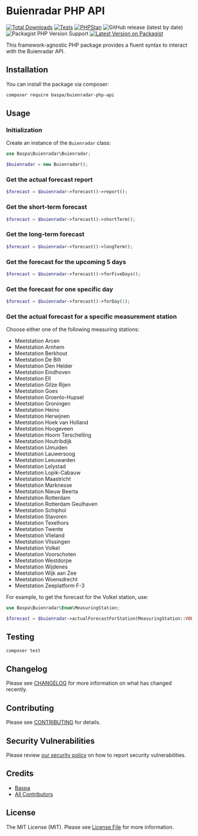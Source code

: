 # Buienradar PHP API

[![Total Downloads](https://img.shields.io/packagist/dt/baspa/buienradar-php-api.svg?style=flat-square)](https://packagist.org/packages/baspa/buienradar-php-api)
[![Tests](https://github.com/baspa/buienradar-php-api/actions/workflows/run-tests.yml/badge.svg?branch=main)](https://github.com/baspa/buienradar-php-api/actions/workflows/run-tests.yml)
[![PHPStan](https://github.com/baspa/buienradar-php-api/actions/workflows/phpstan.yml/badge.svg?branch=main)](https://github.com/baspa/buienradar-php-api/actions/workflows/phpstan.yml)
![GitHub release (latest by date)](https://img.shields.io/github/v/release/baspa/buienradar-php-api)
![Packagist PHP Version Support](https://img.shields.io/packagist/php-v/baspa/buienradar-php-api)
[![Latest Version on Packagist](https://img.shields.io/packagist/v/baspa/buienradar-php-api.svg?style=flat-square)](https://packagist.org/packages/baspa/buienradar-php-api)

This framework-agnostic PHP package provides a fluent syntax to interact with the Buienradar API.

## Installation

You can install the package via composer:

```bash
composer require baspa/buienradar-php-api
```

## Usage

### Initialization

Create an instance of the `Buienradar` class:

```php
use Baspa\Buienradar\Buienradar;

$buienradar = new Buienradar();
```

### Get the actual forecast report

```php
$forecast = $buienradar->forecast()->report();
```

### Get the short-term forecast

```php
$forecast = $buienradar->forecast()->shortTerm();
```

### Get the long-term forecast

```php
$forecast = $buienradar->forecast()->longTerm();
```

### Get the forecast for the upcoming 5 days

```php
$forecast = $buienradar->forecast()->forFiveDays();
```

### Get the forecast for one specific day

```php
$forecast = $buienradar->forecast()->forDay(1);
```

### Get the actual forecast for a specific measurement station

Choose either one of the following measuring stations:

-   Meetstation Arcen
-   Meetstation Arnhem
-   Meetstation Berkhout
-   Meetstation De Bilt
-   Meetstation Den Helder
-   Meetstation Eindhoven
-   Meetstation Ell
-   Meetstation Gilze Rijen
-   Meetstation Goes
-   Meetstation Groenlo-Hupsel
-   Meetstation Groningen
-   Meetstation Heino
-   Meetstation Herwijnen
-   Meetstation Hoek van Holland
-   Meetstation Hoogeveen
-   Meetstation Hoorn Terschelling
-   Meetstation Houtribdijk
-   Meetstation IJmuiden
-   Meetstation Lauwersoog
-   Meetstation Leeuwarden
-   Meetstation Lelystad
-   Meetstation Lopik-Cabauw
-   Meetstation Maastricht
-   Meetstation Marknesse
-   Meetstation Nieuw Beerta
-   Meetstation Rotterdam
-   Meetstation Rotterdam Geulhaven
-   Meetstation Schiphol
-   Meetstation Stavoren
-   Meetstation Texelhors
-   Meetstation Twente
-   Meetstation Vlieland
-   Meetstation Vlissingen
-   Meetstation Volkel
-   Meetstation Voorschoten
-   Meetstation Westdorpe
-   Meetstation Wijdenes
-   Meetstation Wijk aan Zee
-   Meetstation Woensdrecht
-   Meetstation Zeeplatform F-3

For example, to get the forecast for the Volkel station, use:

```php
use Baspa\Buienradar\Enum\MeasuringStation;

$forecast = $buienradar->actualForecastForStation(MeasuringStation::VOLKEL);
```

## Testing

```bash
composer test
```

## Changelog

Please see [CHANGELOG](CHANGELOG.md) for more information on what has changed recently.

## Contributing

Please see [CONTRIBUTING](https://github.com/spatie/.github/blob/main/CONTRIBUTING.md) for details.

## Security Vulnerabilities

Please review [our security policy](../../security/policy) on how to report security vulnerabilities.

## Credits

-   [Baspa](https://github.com/Baspa)
-   [All Contributors](../../contributors)

## License

The MIT License (MIT). Please see [License File](LICENSE.md) for more information.
